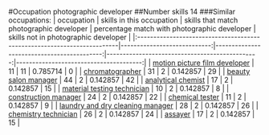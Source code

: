#Occupation photographic developer
##Number skills 14
###Similar occupations:
| occupation                                                              |   skills in this occupation |   skills that match photographic developer |   percentage match with photographic developer |   skills not in photographic developer |
|:------------------------------------------------------------------------|----------------------------:|-------------------------------------------:|-----------------------------------------------:|---------------------------------------:|
| [motion picture film developer](motion_picture_film_developer.md)       |                          11 |                                         11 |                                       0.785714 |                                      0 |
| [chromatographer](chromatographer.md)                                   |                          31 |                                          2 |                                       0.142857 |                                     29 |
| [beauty salon manager](beauty_salon_manager.md)                         |                          44 |                                          2 |                                       0.142857 |                                     42 |
| [analytical chemist](analytical_chemist.md)                             |                          17 |                                          2 |                                       0.142857 |                                     15 |
| [material testing technician](material_testing_technician.md)           |                          10 |                                          2 |                                       0.142857 |                                      8 |
| [construction manager](construction_manager.md)                         |                          24 |                                          2 |                                       0.142857 |                                     22 |
| [chemical tester](chemical_tester.md)                                   |                          11 |                                          2 |                                       0.142857 |                                      9 |
| [laundry and dry cleaning manager](laundry_and_dry_cleaning_manager.md) |                          28 |                                          2 |                                       0.142857 |                                     26 |
| [chemistry technician](chemistry_technician.md)                         |                          26 |                                          2 |                                       0.142857 |                                     24 |
| [assayer](assayer.md)                                                   |                          17 |                                          2 |                                       0.142857 |                                     15 |
